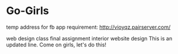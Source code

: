 Go-Girls
========
temp address for fb app requirement: http://vioyqz.pairserver.com/

web design class final assignment interior website design
This is an updated line. Come on girls, let's do this!
